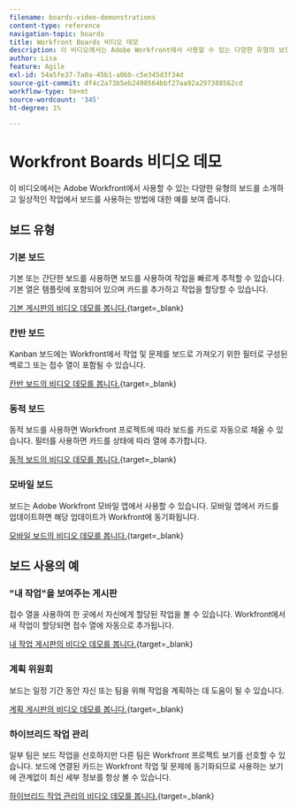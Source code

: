 ```yaml
---
filename: boards-video-demonstrations
content-type: reference
navigation-topic: boards
title: Workfront Boards 비디오 데모
description: 이 비디오에서는 Adobe Workfront에서 사용할 수 있는 다양한 유형의 보드를 소개하고 일상적인 작업에서 보드를 사용하는 방법에 대한 예를 보여 줍니다.
author: Lisa
feature: Agile
exl-id: 54a5fe37-7a0a-45b1-a0bb-c5e345d3f34d
source-git-commit: df4c2a73b5eb2498564bbf27aa92a297388562cd
workflow-type: tm+mt
source-wordcount: '345'
ht-degree: 1%

---
```


# Workfront Boards 비디오 데모

<!--Audited: 12/2023-->

이 비디오에서는 Adobe Workfront에서 사용할 수 있는 다양한 유형의 보드를 소개하고 일상적인 작업에서 보드를 사용하는 방법에 대한 예를 보여 줍니다.

## 보드 유형

### 기본 보드

기본 또는 간단한 보드를 사용하면 보드를 사용하여 작업을 빠르게 추적할 수 있습니다. 기본 열은 템플릿에 포함되어 있으며 카드를 추가하고 작업을 할당할 수 있습니다.

[기본 게시판의 비디오 데모를 봅니다.](https://video.tv.adobe.com/v/3416382/){target=_blank}

### 칸반 보드

Kanban 보드에는 Workfront에서 작업 및 문제를 보드로 가져오기 위한 필터로 구성된 백로그 또는 접수 열이 포함될 수 있습니다.

[칸반 보드의 비디오 데모를 봅니다.](https://video.tv.adobe.com/v/3416383/){target=_blank}

### 동적 보드

동적 보드를 사용하면 Workfront 프로젝트에 따라 보드를 카드로 자동으로 채울 수 있습니다. 필터를 사용하면 카드를 상태에 따라 열에 추가합니다.

[동적 보드의 비디오 데모를 봅니다.](https://video.tv.adobe.com/v/3422404/){target=_blank}

### 모바일 보드

보드는 Adobe Workfront 모바일 앱에서 사용할 수 있습니다. 모바일 앱에서 카드를 업데이트하면 해당 업데이트가 Workfront에 동기화됩니다.

[모바일 보드의 비디오 데모를 봅니다.](https://video.tv.adobe.com/v/3416379/){target=_blank}

## 보드 사용의 예

### &quot;내 작업&quot;을 보여주는 게시판

접수 열을 사용하여 한 곳에서 자신에게 할당된 작업을 볼 수 있습니다. Workfront에서 새 작업이 할당되면 접수 열에 자동으로 추가됩니다.

[내 작업 게시판의 비디오 데모를 봅니다.](https://video.tv.adobe.com/v/3416378/){target=_blank}

### 계획 위원회

보드는 일정 기간 동안 자신 또는 팀을 위해 작업을 계획하는 데 도움이 될 수 있습니다.

[계획 게시판의 비디오 데모를 봅니다.](https://video.tv.adobe.com/v/3416380/){target=_blank}

### 하이브리드 작업 관리

일부 팀은 보드 작업을 선호하지만 다른 팀은 Workfront 프로젝트 보기를 선호할 수 있습니다. 보드에 연결된 카드는 Workfront 작업 및 문제에 동기화되므로 사용하는 보기에 관계없이 최신 세부 정보를 항상 볼 수 있습니다.

[하이브리드 작업 관리의 비디오 데모를 봅니다.](https://video.tv.adobe.com/v/3416381/){target=_blank}
